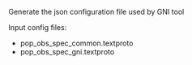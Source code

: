 Generate the json configuration file used by GNI tool
 
 Input config files:
 * pop_obs_spec_common.textproto
 * pop_obs_spec_gni.textproto
 
 
